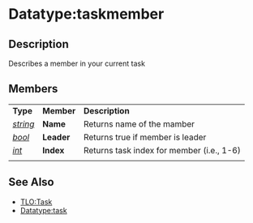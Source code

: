 # Datatype:taskmember

## Description

Describes a member in your current task

## Members

|  |  |  |
| :--- | :--- | :--- |
| **Type** | **Member** | **Description** |
| [_string_](datatype-string.md) | **Name** | Returns name of the mamber |
| [_bool_](datatype-ticks.md) | **Leader** | Returns true if member is leader |
| [_int_](datatype-int.md) | **Index** | Returns task index for member (i.e., 1-6) |
|  |  |  |

## See Also

* [TLO:Task](../top-level-objects/tlo-task.md)
* [Datatype:task](datatype-task.md)

